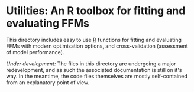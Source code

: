 # Utilities: An R toolbox for fitting and evaluating FFMs

This directory includes easy to use [R](https://www.r-project.org/) functions for fitting and evaluating FFMs with modern optimisation options, and cross-validation (assessment of model performance).  
  
*Under development:* The files in this directory are undergoing a major redevelopment, and as such the associated documentation is still on it's way. In the meantime, the code files themselves are mostly self-contained from an explanatory point of view.



